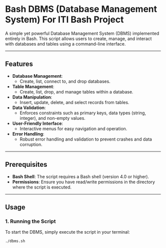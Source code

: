 # Bash DBMS (Database Management System) For ITI Bash Project

A simple yet powerful Database Management System (DBMS) implemented entirely in Bash. This script allows users to create, manage, and interact with databases and tables using a command-line interface.

---

## Features

- **Database Management**:
  - Create, list, connect to, and drop databases.
- **Table Management**:
  - Create, list, drop, and manage tables within a database.
- **Data Manipulation**:
  - Insert, update, delete, and select records from tables.
- **Data Validation**:
  - Enforces constraints such as primary keys, data types (string, integer), and non-empty values.
- **User-Friendly Interface**:
  - Interactive menus for easy navigation and operation.
- **Error Handling**:
  - Robust error handling and validation to prevent crashes and data corruption.

---

## Prerequisites

- **Bash Shell**: The script requires a Bash shell (version 4.0 or higher).
- **Permissions**: Ensure you have read/write permissions in the directory where the script is executed.

---

## Usage

### 1. Running the Script
To start the DBMS, simply execute the script in your terminal:

```bash
./dbms.sh